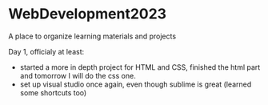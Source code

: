 # WebDevelopment2023
A place to organize learning materials and projects

Day 1, officialy at least: 
- started a more in depth project for HTML and CSS, finished the html part and tomorrow I will do the css one. 
- set up visual studio once again, even though sublime is great (learned some shortcuts too)
